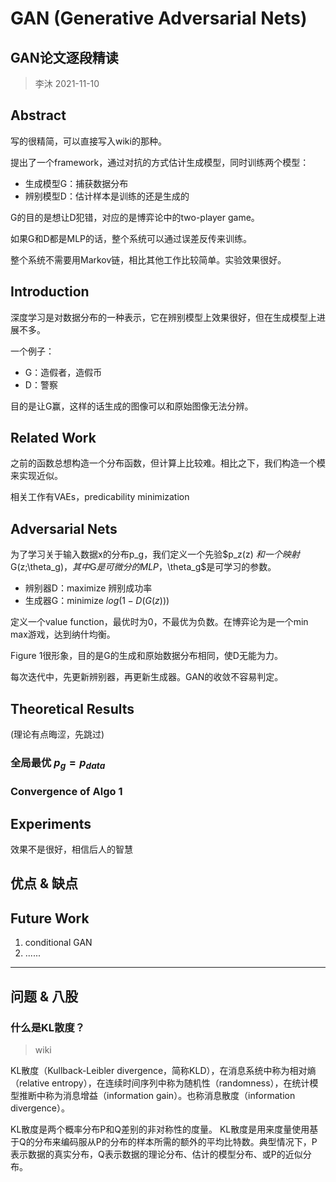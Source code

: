 # GAN (Generative Adversarial Nets)

## GAN论文逐段精读

> 李沐 2021-11-10

## Abstract

写的很精简，可以直接写入wiki的那种。

提出了一个framework，通过对抗的方式估计生成模型，同时训练两个模型：

- 生成模型G：捕获数据分布
- 辨别模型D：估计样本是训练的还是生成的

G的目的是想让D犯错，对应的是博弈论中的two-player game。

如果G和D都是MLP的话，整个系统可以通过误差反传来训练。

整个系统不需要用Markov链，相比其他工作比较简单。实验效果很好。

## Introduction

深度学习是对数据分布的一种表示，它在辨别模型上效果很好，但在生成模型上进展不多。

一个例子：

- G：造假者，造假币
- D：警察

目的是让G赢，这样的话生成的图像可以和原始图像无法分辨。

## Related Work

之前的函数总想构造一个分布函数，但计算上比较难。相比之下，我们构造一个模来实现近似。

相关工作有VAEs，predicability minimization

## Adversarial Nets

为了学习关于输入数据x的分布p_g，我们定义一个先验$p_z(z)
$和一个映射$G(z;\theta_g)$，其中$G$是可微分的MLP，$\theta_g$是可学习的参数。

- 辨别器D：maximize 辨别成功率
- 生成器G：minimize $log(1-D(G(z)))$

定义一个value function，最优时为0，不最优为负数。在博弈论为是一个min max游戏，达到纳什均衡。

Figure 1很形象，目的是G的生成和原始数据分布相同，使D无能为力。

每次迭代中，先更新辨别器，再更新生成器。GAN的收敛不容易判定。

## Theoretical Results

(理论有点晦涩，先跳过)

### 全局最优 $p_g = p_{data}$

### Convergence of Algo 1

## Experiments

效果不是很好，相信后人的智慧

## 优点 & 缺点

## Future Work

1. conditional GAN
2. ......

---

## 问题 & 八股

### 什么是KL散度？

> wiki

KL散度（Kullback-Leibler divergence，简称KLD），在消息系统中称为相对熵（relative entropy），在连续时间序列中称为随机性（randomness），在统计模型推断中称为消息增益（information gain）。也称消息散度（information divergence）。

KL散度是两个概率分布P和Q差别的非对称性的度量。 KL散度是用来度量使用基于Q的分布来编码服从P的分布的样本所需的额外的平均比特数。典型情况下，P表示数据的真实分布，Q表示数据的理论分布、估计的模型分布、或P的近似分布。
